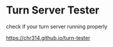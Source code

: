 # Turn Server Tester
check if your turn server running properly


https://chr314.github.io/turn-tester
